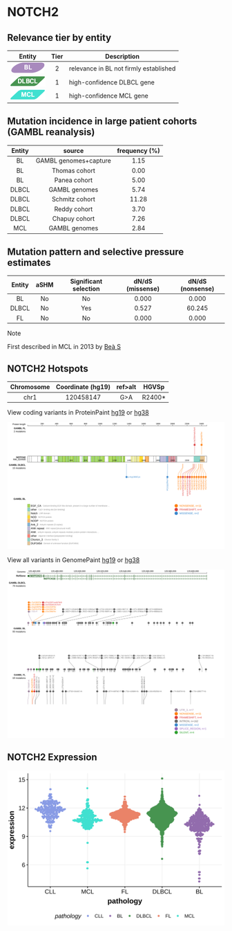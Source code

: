 # NOTCH2

## Relevance tier by entity

|Entity|Tier|Description                           |
|:------:|:----:|--------------------------------------|
|![BL](images/icons/BL_tier2.png)    |2   |relevance in BL not firmly established|
|![DLBCL](images/icons/DLBCL_tier1.png) |1   |high-confidence DLBCL gene            |
|![MCL](images/icons/MCL_tier1.png)   |1   |high-confidence MCL gene              |

## Mutation incidence in large patient cohorts (GAMBL reanalysis)

|Entity|source               |frequency (%)|
|:------:|:---------------------:|:-------------:|
|BL    |GAMBL genomes+capture| 1.15        |
|BL    |Thomas cohort        | 0.00        |
|BL    |Panea cohort         | 5.00        |
|DLBCL |GAMBL genomes        | 5.74        |
|DLBCL |Schmitz cohort       |11.28        |
|DLBCL |Reddy cohort         | 3.70        |
|DLBCL |Chapuy cohort        | 7.26        |
|MCL   |GAMBL genomes        | 2.84        |

## Mutation pattern and selective pressure estimates

|Entity|aSHM|Significant selection|dN/dS (missense)|dN/dS (nonsense)|
|:------:|:----:|:---------------------:|:----------------:|:----------------:|
|BL    |No  |No                   |0.000           | 0.000          |
|DLBCL |No  |Yes                  |0.527           |60.245          |
|FL    |No  |No                   |0.000           | 0.000          |


> [!NOTE]
> First described in MCL in 2013 by [Beà S](https://pubmed.ncbi.nlm.nih.gov/24145436)

 ## NOTCH2 Hotspots

| Chromosome |Coordinate (hg19) | ref>alt | HGVSp | 
 | :---:| :---: | :--: | :---: |
| chr1 | 120458147 | G>A | R2400* |

View coding variants in ProteinPaint [hg19](https://morinlab.github.io/LLMPP/GAMBL/NOTCH2_protein.html)  or [hg38](https://morinlab.github.io/LLMPP/GAMBL/NOTCH2_protein_hg38.html)

![image](images/proteinpaint/NOTCH2_NM_024408.svg)

View all variants in GenomePaint [hg19](https://morinlab.github.io/LLMPP/GAMBL/NOTCH2.html)  or [hg38](https://morinlab.github.io/LLMPP/GAMBL/NOTCH2_hg38.html)

![image](images/proteinpaint/NOTCH2.svg)
## NOTCH2 Expression
![image](images/gene_expression/NOTCH2_by_pathology.svg)
<!-- ORIGIN: 18508802 -->
<!-- DLBCL: troenNOTCH2MutationsMarginal2008 -->
<!-- MCL: beaLandscapeSomaticMutations2013 -->
<!-- MZL: rossiCodingGenomeSplenic2012c -->
<!-- BL: paneaWholeGenomeLandscape2019 -->
